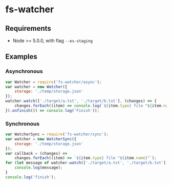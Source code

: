 
# fs-watcher

## Requirements

 * Node >= 5.0.0, with flag `--es-staging`

## Examples

### Asynchronous

```javascript
var Watcher = require('fs-watcher/async');
var watcher = new Watcher({
	storage: './temp/storage.json'
});
watcher.watch(['./target/a.txt', './target/b.txt'], (changes) => {
	changes.forEach((item) => console.log(`${item.type} file "${item.name}"`));
}).onfinish(() => console.log('Finish'));
```

### Synchronous

```javascript
var WatcherSync = require('fs-watcher/sync');
var watcher = new WatcherSync({
	storage: './temp/storage.json'
});
var callback = (changes) =>
	changes.forEach((item) => `${item.type} file "${item.name}"`);
for (let message of watcher.watch(['./target/a.txt', './target/b.txt'], callback)) {
	console.log(message);
}
console.log('finish');
```
